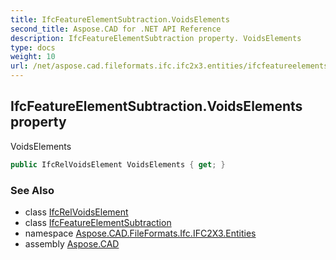 ```yaml
---
title: IfcFeatureElementSubtraction.VoidsElements
second_title: Aspose.CAD for .NET API Reference
description: IfcFeatureElementSubtraction property. VoidsElements
type: docs
weight: 10
url: /net/aspose.cad.fileformats.ifc.ifc2x3.entities/ifcfeatureelementsubtraction/voidselements/
---
```

## IfcFeatureElementSubtraction.VoidsElements property

VoidsElements

```csharp
public IfcRelVoidsElement VoidsElements { get; }
```

### See Also

* class [IfcRelVoidsElement](../../ifcrelvoidselement/)
* class [IfcFeatureElementSubtraction](../)
* namespace [Aspose.CAD.FileFormats.Ifc.IFC2X3.Entities](../../ifcfeatureelementsubtraction/)
* assembly [Aspose.CAD](../../../)


